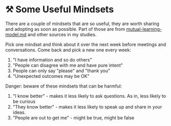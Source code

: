 # ⚒ Some Useful Mindsets

There are a couple of mindsets that are so useful, they are worth sharing and adopting as soon as possible. Part of those are from [mutual-learning-model.md](../references/mutual-learning-model.md "mention") and other sources in my studies.

Pick one mindset and think about it over the next week before meetings and conversations. Come back and pick a new one every week:

1. "I have information and so do others"
2. "People can disagree with me and have pure intent"
3. People can only say "please" and "thank you"
4. "Unexpected outcomes may be OK"

Danger: beware of these mindsets that can be harmful:

1. "I know better" - makes it less likely to ask questions. As in, less likely to be curious
2. "They know better" - makes it less likely to speak up and share in your ideas.
3. "People are out to get me" - might be true, might be false


